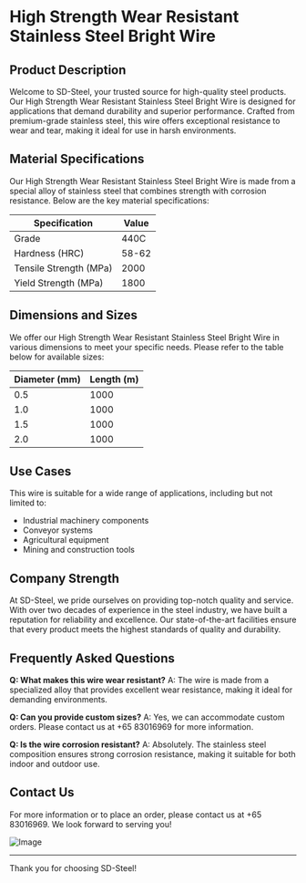 # High Strength Wear Resistant Stainless Steel Bright Wire

## Product Description

Welcome to SD-Steel, your trusted source for high-quality steel products. Our High Strength Wear Resistant Stainless Steel Bright Wire is designed for applications that demand durability and superior performance. Crafted from premium-grade stainless steel, this wire offers exceptional resistance to wear and tear, making it ideal for use in harsh environments.

## Material Specifications

Our High Strength Wear Resistant Stainless Steel Bright Wire is made from a special alloy of stainless steel that combines strength with corrosion resistance. Below are the key material specifications:

| Specification | Value |
|---------------|-------|
| Grade         | 440C  |
| Hardness (HRC)| 58-62 |
| Tensile Strength (MPa) | 2000 |
| Yield Strength (MPa)   | 1800 |

## Dimensions and Sizes

We offer our High Strength Wear Resistant Stainless Steel Bright Wire in various dimensions to meet your specific needs. Please refer to the table below for available sizes:

| Diameter (mm) | Length (m) |
|---------------|------------|
| 0.5           | 1000       |
| 1.0           | 1000       |
| 1.5           | 1000       |
| 2.0           | 1000       |

## Use Cases

This wire is suitable for a wide range of applications, including but not limited to:
- Industrial machinery components
- Conveyor systems
- Agricultural equipment
- Mining and construction tools

## Company Strength

At SD-Steel, we pride ourselves on providing top-notch quality and service. With over two decades of experience in the steel industry, we have built a reputation for reliability and excellence. Our state-of-the-art facilities ensure that every product meets the highest standards of quality and durability.

## Frequently Asked Questions

**Q: What makes this wire wear resistant?**
A: The wire is made from a specialized alloy that provides excellent wear resistance, making it ideal for demanding environments.

**Q: Can you provide custom sizes?**
A: Yes, we can accommodate custom orders. Please contact us at +65 83016969 for more information.

**Q: Is the wire corrosion resistant?**
A: Absolutely. The stainless steel composition ensures strong corrosion resistance, making it suitable for both indoor and outdoor use.

## Contact Us

For more information or to place an order, please contact us at +65 83016969. We look forward to serving you!

![Image](https://github.com/user-attachments/assets/2567258e-e124-4816-932d-1809bd27ef0b)

---

Thank you for choosing SD-Steel!